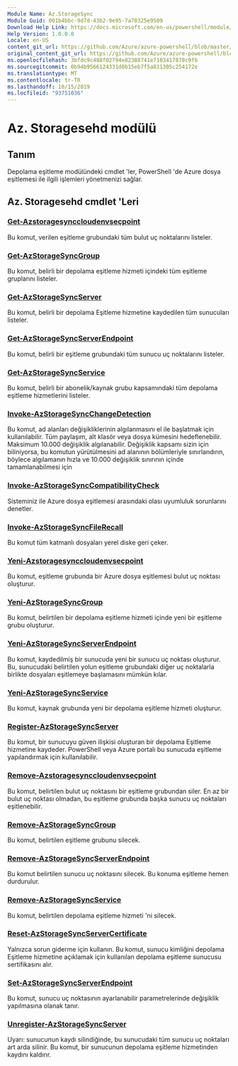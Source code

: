 ```yaml
---
Module Name: Az.StorageSync
Module Guid: 001b4bbc-9d7d-43b2-9e95-7a70325e9509
Download Help Link: https://docs.microsoft.com/en-us/powershell/module/az.storagesync
Help Version: 1.0.0.0
Locale: en-US
content_git_url: https://github.com/Azure/azure-powershell/blob/master/src/StorageSync/StorageSync/help/Az.StorageSync.md
original_content_git_url: https://github.com/Azure/azure-powershell/blob/master/src/StorageSync/StorageSync/help/Az.StorageSync.md
ms.openlocfilehash: 3bfdc9c488f02794e82388741e7103417878c9f6
ms.sourcegitcommit: 0b94b9566124331d0b15eb7f5a811305c254172e
ms.translationtype: MT
ms.contentlocale: tr-TR
ms.lasthandoff: 10/15/2019
ms.locfileid: "93751036"
---
```

# Az. Storagesehd modülü
## Tanım
Depolama eşitleme modülündeki cmdlet 'ler, PowerShell 'de Azure dosya eşitlemesi ile ilgili işlemleri yönetmenizi sağlar.

## Az. Storagesehd cmdlet 'Leri
### [Get-Azstoragesynccloudenvseçpoint](Get-AzStorageSyncCloudEndpoint.md)
Bu komut, verilen eşitleme grubundaki tüm bulut uç noktalarını listeler.

### [Get-AzStorageSyncGroup](Get-AzStorageSyncGroup.md)
Bu komut, belirli bir depolama eşitleme hizmeti içindeki tüm eşitleme gruplarını listeler.

### [Get-AzStorageSyncServer](Get-AzStorageSyncServer.md)
Bu komut, belirli bir depolama Eşitleme hizmetine kaydedilen tüm sunucuları listeler.

### [Get-AzStorageSyncServerEndpoint](Get-AzStorageSyncServerEndpoint.md)
Bu komut, belirli bir eşitleme grubundaki tüm sunucu uç noktalarını listeler.

### [Get-AzStorageSyncService](Get-AzStorageSyncService.md)
Bu komut, belirli bir abonelik/kaynak grubu kapsamındaki tüm depolama eşitleme hizmetlerini listeler.

### [Invoke-AzStorageSyncChangeDetection](Invoke-AzStorageSyncChangeDetection.md)
Bu komut, ad alanları değişikliklerinin algılanmasını el ile başlatmak için kullanılabilir. Tüm paylaşım, alt klasör veya dosya kümesini hedeflenebilir. Maksimum 10.000 değişiklik algılanabilir. Değişiklik kapsamı sizin için biliniyorsa, bu komutun yürütülmesini ad alanının bölümleriyle sınırlandırın, böylece algılamanın hızla ve 10.000 değişiklik sınırının içinde tamamlanabilmesi için

### [Invoke-AzStorageSyncCompatibilityCheck](Invoke-AzStorageSyncCompatibilityCheck.md)
Sisteminiz ile Azure dosya eşitlemesi arasındaki olası uyumluluk sorunlarını denetler.

### [Invoke-AzStorageSyncFileRecall](Invoke-AzStorageSyncFileRecall.md)
Bu komut tüm katmanlı dosyaları yerel diske geri çeker.

### [Yeni-Azstoragesynccloudenvseçpoint](New-AzStorageSyncCloudEndpoint.md)
Bu komut, eşitleme grubunda bir Azure dosya eşitlemesi bulut uç noktası oluşturur.

### [Yeni-AzStorageSyncGroup](New-AzStorageSyncGroup.md)
Bu komut, belirtilen bir depolama eşitleme hizmeti içinde yeni bir eşitleme grubu oluşturur.

### [Yeni-AzStorageSyncServerEndpoint](New-AzStorageSyncServerEndpoint.md)
Bu komut, kaydedilmiş bir sunucuda yeni bir sunucu uç noktası oluşturur. Bu, sunucudaki belirtilen yolun eşitleme grubundaki diğer uç noktalarla birlikte dosyaları eşitlemeye başlamasını mümkün kılar.

### [Yeni-AzStorageSyncService](New-AzStorageSyncService.md)
Bu komut, kaynak grubunda yeni bir depolama eşitleme hizmeti oluşturur.

### [Register-AzStorageSyncServer](Register-AzStorageSyncServer.md)
Bu komut, bir sunucuyu güven ilişkisi oluşturan bir depolama Eşitleme hizmetine kaydeder. PowerShell veya Azure portalı bu sunucuda eşitleme yapılandırmak için kullanılabilir.

### [Remove-Azstoragesynccloudenvseçpoint](Remove-AzStorageSyncCloudEndpoint.md)
Bu komut, belirtilen bulut uç noktasını bir eşitleme grubundan siler. En az bir bulut uç noktası olmadan, bu eşitleme grubunda başka sunucu uç noktaları eşitlenebilir.

### [Remove-AzStorageSyncGroup](Remove-AzStorageSyncGroup.md)
Bu komut, belirtilen eşitleme grubunu silecek.

### [Remove-AzStorageSyncServerEndpoint](Remove-AzStorageSyncServerEndpoint.md)
Bu komut belirtilen sunucu uç noktasını silecek. Bu konuma eşitleme hemen durdurulur.

### [Remove-AzStorageSyncService](Remove-AzStorageSyncService.md)
Bu komut, belirtilen depolama eşitleme hizmeti 'ni silecek.

### [Reset-AzStorageSyncServerCertificate](Reset-AzStorageSyncServerCertificate.md)
Yalnızca sorun giderme için kullanın. Bu komut, sunucu kimliğini depolama Eşitleme hizmetine açıklamak için kullanılan depolama eşitleme sunucusu sertifikasını alır.

### [Set-AzStorageSyncServerEndpoint](Set-AzStorageSyncServerEndpoint.md)
Bu komut, sunucu uç noktasının ayarlanabilir parametrelerinde değişiklik yapılmasına olanak tanır.

### [Unregister-AzStorageSyncServer](Unregister-AzStorageSyncServer.md)
Uyarı: sunucunun kaydı silindiğinde, bu sunucudaki tüm sunucu uç noktaları art arda silinir. Bu komut, bir sunucunun depolama eşitleme hizmetinden kaydını kaldırır.

